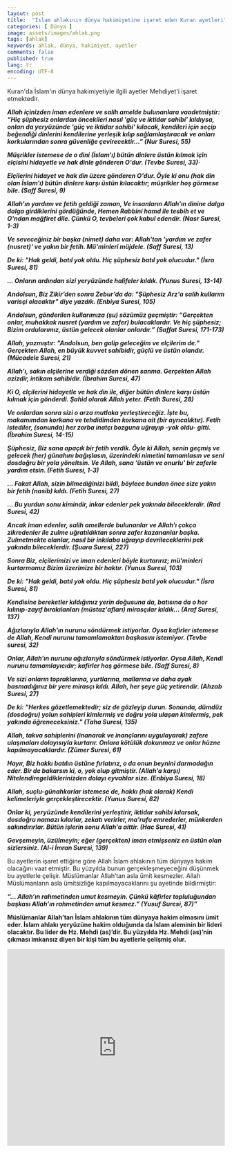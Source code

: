 ```yaml
---
layout: post
title:  "İslam ahlakının dünya hakimiyetine işaret eden Kuran ayetleri"
categories: [ Dünya ]
image: assets/images/ahlak.png
tags: [ahlak]
keywords: ahlak, dünya, hakimiyet, ayetler
comments: false
published: true
lang: tr
encoding: UTF-8
---
```


Kuran'da İslam'ın dünya hakimiyetiyle ilgili ayetler Mehdiyet'i işaret etmektedir.

***Allah içinizden iman edenlere ve salih amelde bulunanlara vaadetmiştir: “Hiç şüphesiz onlardan öncekileri nasıl 'güç ve    iktidar sahibi' kıldıysa, onları da yeryüzünde 'güç ve iktidar sahibi' kılacak, kendileri için seçip beğendiği dinlerini kendilerine yerleşik kılıp sağlamlaştıracak ve onları korkularından sonra güvenliğe çevirecektir...” (Nur Suresi, 55)***
 
***Müşrikler istemese de o dini (İslam'ı) bütün dinlere üstün kılmak için elçisini hidayetle ve hak dinle gönderen O'dur. (Tevbe Suresi, 33)·*** 
 
***Elçilerini hidayet ve hak din üzere gönderen O'dur. Öyle ki onu (hak din olan İslam'ı) bütün dinlere karşı üstün kılacaktır; müşrikler hoş görmese bile. (Saff Suresi, 9)***
 
***Allah'ın yardımı ve fetih geldiği zaman, Ve insanların Allah'ın dinine dalga dalga girdiklerini gördüğünde, Hemen Rabbini hamd ile tesbih et ve O'ndan mağfiret dile. Çünkü O, tevbeleri çok kabul edendir. (Nasr Suresi, 1-3)*** 
 
***Ve seveceğiniz bir başka (nimet) daha var: Allah'tan 'yardım ve zafer (nusret)' ve yakın bir fetih. Mü'minleri müjdele. (Saff Suresi, 13)***
 
***De ki: "Hak geldi, batıl yok oldu. Hiç şüphesiz batıl yok olucudur." (İsra Suresi, 81)***
 
***... Onların ardından sizi yeryüzünde halifeler kıldık. (Yunus Suresi, 13-14)***
 
***Andolsun, Biz Zikir’den sonra Zebur'da da: "Şüphesiz Arz'a salih kullarım varisçi olacaktır" diye yazdık. (Enbiya Suresi, 105)***
 
***Andolsun, gönderilen kullarımıza (şu) sözümüz geçmiştir: “Gerçekten onlar, muhakkak nusret (yardım ve zafer) bulacaklardır. Ve hiç şüphesiz; Bizim ordularımız, üstün gelecek olanlar onlardır.” (Saffat Suresi, 171-173)***
 
***Allah, yazmıştır: "Andolsun, ben galip geleceğim ve elçilerim de." Gerçekten Allah, en büyük kuvvet sahibidir, güçlü ve üstün olandır. (Mücadele Suresi, 21)***
 
***Allah'ı, sakın elçilerine verdiği sözden dönen sanma. Gerçekten Allah azizdir, intikam sahibidir. (İbrahim Suresi, 47)***
 
***Ki O, elçilerini hidayetle ve hak din ile, diğer bütün dinlere karşı üstün kılmak için gönderdi. Şahid olarak Allah yeter. (Fetih Suresi, 28)***
 
***Ve onlardan sonra sizi o arza mutlaka yerleştireceğiz. İşte bu, makamımdan korkana ve tehdidimden korkana ait (bir ayrıcalıktır). Fetih istediler, (sonunda) her zorba inatçı bozguna uğrayıp -yok oldu- gitti. (İbrahim Suresi, 14-15)***
 
***Şüphesiz, Biz sana apaçık bir fetih verdik. Öyle ki Allah, senin geçmiş ve gelecek (her) günahını bağışlasın, üzerindeki nimetini tamamlasın ve seni dosdoğru bir yola yöneltsin. Ve Allah, sana 'üstün ve onurlu' bir zaferle yardım etsin. (Fetih Suresi, 1-3)***
 
***... Fakat Allah, sizin bilmediğinizi bildi, böylece bundan önce size yakın bir fetih (nasib) kıldı. (Fetih Suresi, 27)***
 
***... Bu yurdun sonu kimindir, inkar edenler pek yakında bileceklerdir. (Rad Suresi, 42)***
 
***Ancak iman edenler, salih amellerde bulunanlar ve Allah'ı çokça zikredenler ile zulme uğratıldıktan sonra zafer kazananlar başka. Zulmetmekte olanlar, nasıl bir inkılaba uğrayıp devrileceklerini pek yakında bileceklerdir. (Şuara Suresi, 227)***
 
***Sonra Biz, elçilerimizi ve iman edenleri böyle kurtarırız; mü'minleri kurtarmamız Bizim üzerimize bir haktır. (Yunus Suresi, 103)***
 
***De ki: "Hak geldi, batıl yok oldu. Hiç şüphesiz batıl yok olucudur." (İsra Suresi, 81)***
 
***Kendisine bereketler kıldığımız yerin doğusuna da, batısına da o hor kılınıp-zayıf bırakılanları (müstaz'afları) mirasçılar kıldık... (Araf Suresi, 137)***
 
***Ağızlarıyla Allah'ın nurunu söndürmek istiyorlar. Oysa kafirler istemese de Allah, Kendi nurunu tamamlamaktan başkasını istemiyor. (Tevbe suresi, 32)***
 
***Onlar, Allah'ın nurunu ağızlarıyla söndürmek istiyorlar. Oysa Allah, Kendi nurunu tamamlayıcıdır; kafirler hoş görmese bile. (Saff Suresi, 8)***
 
***Ve sizi onların topraklarına, yurtlarına, mallarına ve daha ayak basmadığınız bir yere mirasçı kıldı. Allah, her şeye güç yetirendir. (Ahzab Suresi, 27)***
 
***De ki: "Herkes gözetlemektedir; siz de gözleyip durun. Sonunda, dümdüz (dosdoğru) yolun sahipleri kimlermiş ve doğru yola ulaşan kimlermiş, pek yakında öğreneceksiniz." (Taha Suresi, 135)***
 
***Allah, takva sahiplerini (inanarak ve inançlarını uygulayarak) zafere ulaşmaları dolayısıyla kurtarır. Onlara kötülük dokunmaz ve onlar hüzne kapılmayacaklardır. (Zümer Suresi, 61)***
 
***Hayır, Biz hakkı batılın üstüne fırlatırız, o da onun beynini darmadağın eder. Bir de bakarsın ki, o, yok olup gitmiştir. (Allah'a karşı) Nitelendiregeldiklerinizden dolayı eyvahlar size. (Enbiya Suresi, 18)***
 
***Allah, suçlu-günahkarlar istemese de, hakkı (hak olarak) Kendi kelimeleriyle gerçekleştirecektir. (Yunus Suresi, 82)***
 
***Onlar ki, yeryüzünde kendilerini yerleştirir, iktidar sahibi kılarsak, dosdoğru namazı kılarlar, zekatı verirler, ma'rufu emrederler, münkerden sakındırırlar. Bütün işlerin sonu Allah'a aittir. (Hac Suresi, 41)***
 
***Gevşemeyin, üzülmeyin; eğer (gerçekten) iman etmişseniz en üstün olan sizlersiniz. (Al-i İmran Suresi, 139)***
 
<article>
  <p>Bu ayetlerin işaret ettiğine göre Allah İslam ahlakının tüm dünyaya hakim     olacağını vaat etmiştir. Bu yüzyılda bunun gerçekleşmeyeceğini düşünmek bu ayetlerle çelişir. Müslümanlar Allah’tan asla ümit kesmezler. Allah Müslümanların asla ümitsizliğe kapılmayacaklarını şu ayetinde bildirmiştir:</p>
</article>

***“… Allah’ın rahmetinden umut kesmeyin. Çünkü kâfirler topluluğundan başkası Allah’ın rahmetinden umut kesmez.” (Yusuf Suresi, 87)”***
 
**Müslümanlar Allah’tan İslam ahlakının tüm dünyaya hakim olmasını ümit eder. İslam ahlakı yeryüzüne hakim olduğunda da İslam aleminin bir lideri olacaktır. Bu lider de Hz. Mehdi (as)’dir. Bu yüzyılda Hz. Mehdi (as)’nin çıkması imkansız diyen bir kişi tüm bu ayetlerle çelişmiş olur.**

<iframe style="width:100%;" height="455" src="https://www.youtube.com/embed/ny5Gj6xypHo" frameborder="0" allowfullscreen></iframe>

<!--div>
<a class="twitter-share-button" 
href="https://twitter.com/intent/tweet?text=Müslümanlar Allah’tan İslam ahlakının tüm dünyaya hakim olmasını ümit eder. İslam ahlakı yeryüzüne hakim olduğunda da İslam aleminin bir lideri olacaktır. Bu lider de Hz. Mehdi (as)’dir">
</a>

<script>!function(d,s,id){var js,fjs=d.getElementsByTagName(s)[0];if(!d.getElementById(id)){js=d.createElement(s);js.id=id;js.src="https://platform.twitter.com/widgets.js";fjs.parentNode.insertBefore(js,fjs);}}(document,"script","twitter-wjs");</script> </div>
 
<div>
<a href="https://twitter.com/zekidem20379657" class="twitter-follow-button" data-show-count="false"></a>
<script async src="https://platform.twitter.com/widgets.js" charset="utf-8"></script>
</div!-->
